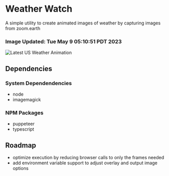 # Weather Watch

A simple utility to create animated images of weather by capturing images from zoom.earth

### Image Updated: Tue May  9 05:10:51 PDT 2023

![Latest US Weather Animation](animations/2023-05-09.webp)

## Dependencies
### System Dependendencies
* node
* imagemagick
### NPM Packages
* puppeteer
* typescript

## Roadmap
* optimize execution by reducing browser calls to only the frames needed
* add environment variable support to adjust overlay and output image options
